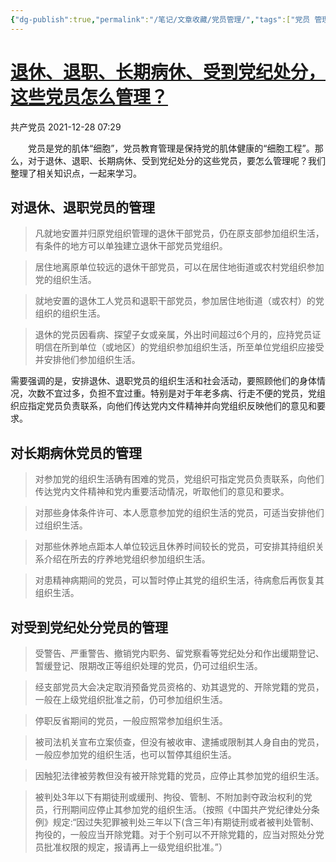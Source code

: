 ```yaml
---
{"dg-publish":true,"permalink":"/笔记/文章收藏/党员管理/","tags":["党员 管理"],"noteIcon":"","created":"","updated":""}
---
```


# [退休、退职、长期病休、受到党纪处分，这些党员怎么管理？](https://mp.weixin.qq.com/s/iR5CxlR7sAZElcMU17jnOA)

共产党员  2021-12-28 07:29

　　党员是党的肌体“细胞”，党员教育管理是保持党的肌体健康的“细胞工程”。那么，对于退休、退职、长期病休、受到党纪处分的这些党员，要怎么管理呢？我们整理了相关知识点，一起来学习。


## 对退休、退职党员的管理

>凡就地安置并归原党组织管理的退休干部党员，仍在原支部参加组织生活，有条件的地方可以单独建立退休干部党员党组织。

>居住地离原单位较远的退休干部党员，可以在居住地街道或农村党组织参加党的组织生活。

>就地安置的退休工人党员和退职干部党员，参加居住地街道（或农村）的党组织的组织生活。

>退休的党员因看病、探望子女或亲属，外出时间超过6个月的，应持党员证明信在所到单位（或地区）的党组织参加组织生活，所至单位党组织应接受并安排他们参加组织生活。

需要强调的是，安排退休、退职党员的组织生活和社会活动，要照顾他们的身体情况，次数不宜过多，负担不宜过重。特别是对于年老多病、行走不便的党员，党组织应指定党员负责联系，向他们传达党内文件精神并向党组织反映他们的意见和要求。

## 对长期病休党员的管理

>对参加党的组织生活确有困难的党员，党组织可指定党员负责联系，向他们传达党内文件精神和党内重要活动情况，听取他们的意见和要求。

>对那些身体条件许可、本人愿意参加党的组织生活的党员，可适当安排他们过组织生活。

>对那些休养地点距本人单位较远且休养时间较长的党员，可安排其持组织关系介绍在所去的疗养地党组织参加组织生活。

>对患精神病期间的党员，可以暂时停止其党的组织生活，待病愈后再恢复其组织生活。


## 对受到党纪处分党员的管理

>受警告、严重警告、撤销党内职务、留党察看等党纪处分和作出缓期登记、暂缓登记、限期改正等组织处理的党员，仍可过组织生活。

>经支部党员大会决定取消预备党员资格的、劝其退党的、开除党籍的党员，一般在上级党组织批准之前，仍可参加组织生活。

> 停职反省期间的党员，一般应照常参加组织生活。

> 被司法机关宣布立案侦查，但没有被收审、逮捕或限制其人身自由的党员，一般应参加党的组织生活，也可以暂停其组织生活。

> 因触犯法律被劳教但没有被开除党籍的党员，应停止其参加党的组织生活。

> 被判处3年以下有期徒刑或缓刑、拘役、管制、不附加剥夺政治权利的党员，行刑期间应停止其参加党的组织生活。（按照《中国共产党纪律处分条例》规定:“因过失犯罪被判处三年以下(含三年)有期徒刑或者被判处管制、拘役的，一般应当开除党籍。对于个别可以不开除党籍的，应当对照处分党员批准权限的规定，报请再上一级党组织批准。”）

